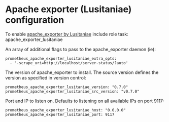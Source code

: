 # Apache exporter (Lusitaniae) configuration

To enable [apache_exporter by Lusitaniae](https://github.com/Lusitaniae/apache_exporter) include role task: apache_exporter_lusitaniae

An array of additional flags to pass to the apache_exporter daemon (ie):

    prometheus_apache_exporter_lusitaniae_extra_opts:
      - '-scrape_uri=http://localhost/server-status/?auto'

The version of apache_exporter to install. The source version defines the version as specified in version control:

    prometheus_apache_exporter_lusitaniae_version: "0.7.0"
    prometheus_apache_exporter_lusitaniae_src_version: "v0.7.0"

Port and IP to listen on. Defaults to listening on all available IPs on port 9117:

    prometheus_apache_exporter_lusitaniae_host: "0.0.0.0"
    prometheus_apache_exporter_lusitaniae_port: 9117
